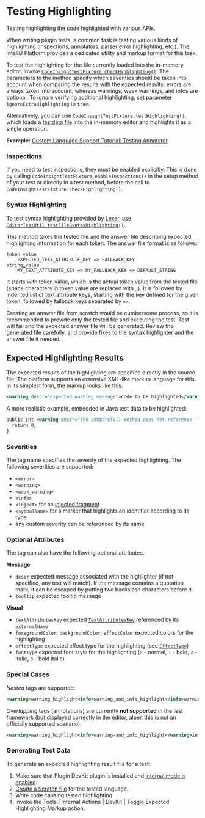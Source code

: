 <!-- Copyright 2000-2025 JetBrains s.r.o. and contributors. Use of this source code is governed by the Apache 2.0 license. -->

# Testing Highlighting

<link-summary>Testing highlighting the code highlighted with various APIs.</link-summary>

<include from="testing_plugins.md" element-id="testSamples"/>

<include from="tests_and_fixtures.md" element-id="testFrameworkDependencies"/>

When writing plugin tests, a common task is testing various kinds of highlighting (inspections, annotators, parser error highlighting, etc.).
The IntelliJ Platform provides a dedicated utility and markup format for this task.

To test the highlighting for the file currently loaded into the in-memory editor, invoke [`CodeInsightTestFixture.checkHighlighting()`](%gh-ic%/platform/testFramework/src/com/intellij/testFramework/fixtures/CodeInsightTestFixture.java).
The parameters to the method specify which severities should be taken into account when comparing the results with the expected results: errors are always taken into account, whereas warnings, weak warnings, and infos are optional.
To ignore verifying additional highlighting, set parameter `ignoreExtraHighlighting` to `true`.

Alternatively, you can use `CodeInsightTestFixture.testHighlighting()`, which loads a [testdata file](test_project_and_testdata_directories.md) into the in-memory editor and highlights it as a single operation.

**Example:**
[Custom Language Support Tutorial: Testing Annotator](annotator_test.md)

### Inspections

If you need to test inspections, they must be enabled explicitly.
This is done by calling `CodeInsightTestFixture.enableInspections()` in the setup method of your test or directly in a test method, before the call to `CodeInsightTestFixture.checkHighlighting()`.

### Syntax Highlighting

To test syntax highlighting provided by [Lexer](implementing_lexer.md), use [`EditorTestUtil.testFileSyntaxHighlighting()`](%gh-ic%/platform/testFramework/src/com/intellij/testFramework/EditorTestUtil.java).

This method takes the tested file and the answer file describing expected highlighting information for each token.
The answer file format is as follows:
```
token_value
    EXPECTED_TEXT_ATTRIBUTE_KEY => FALLBACK_KEY
string␣value
    MY_TEXT_ATTRIBUTE_KEY => MY_FALLBACK_KEY => DEFAULT_STRING
```

It starts with token value, which is the actual token value from the tested file (space characters in token value are replaced with `␣`).
It is followed by indented list of text attribute keys, starting with the key defined for the given token, followed by fallback keys separated by ` => `.

Creating an answer file from scratch would be cumbersome process, so it is recommended to provide only the tested file and executing the test.
Test will fail and the expected answer file will be generated.
Review the generated file carefully, and provide fixes to the syntax highlighter and the answer file if needed.

## Expected Highlighting Results

The expected results of the highlighting are specified directly in the source file.
The platform supports an extensive XML-like markup language for this.
In its simplest form, the markup looks like this:

```xml
<warning descr="expected warning message">code to be highlighted</warning>
```

A more realistic example, embedded in Java test data to be highlighted:

```xml
public int <warning descr="The compareTo() method does not reference 'foo' which is referenced from equals(); inconsistency may result">compareTo</warning>(Simple other) {
  return 0;
}
```

### Severities
The tag name specifies the severity of the expected highlighting.
The following severities are supported:

* `<error>`
* `<warning>`
* `<weak_warning>`
* `<info>`
* `<inject>` for an [injected fragment](language_injection.md)
* `<symbolName>` for a marker that highlights an identifier according to its type
* any custom severity can be referenced by its name

### Optional Attributes

The tag can also have the following optional attributes.

**Message**
* `descr` expected message associated with the highlighter (if not specified, any text will match). If the message contains a quotation mark, it can be escaped by putting two backslash characters before it.
* `tooltip` expected tooltip message

**Visual**
* `textAttributesKey` expected [`TextAttributesKey`](%gh-ic%/platform/core-api/src/com/intellij/openapi/editor/colors/TextAttributesKey.java) referenced by its `externalName`
* `foregroundColor`, `backgroundColor`, `effectColor` expected colors for the highlighting
* `effectType` expected effect type for the highlighting (see [`EffectType`](%gh-ic%/platform/core-api/src/com/intellij/openapi/editor/markup/EffectType.java))
* `fontType` expected font style for the highlighting (`0` - normal, `1` - bold, `2` - italic, `3` - bold italic)

### Special Cases

*Nested* tags are supported:
```xml
<warning>warning_highlight<info>warning_and_info_highlight</info>warning_highlight</warning>
```

*Overlapping* tags (annotations) are currently **not supported** in the test framework (but displayed correctly in the editor, albeit this is not an officially supported scenario):
```xml
<warning>warning_highlight<info>warning-and_info_highlight</warning>info_highlight</info>
```

### Generating Test Data

To generate an expected highlighting result file for a test:

1. Make sure that Plugin DevKit plugin is installed and [internal mode is enabled](enabling_internal.md).
2. [Create a Scratch file](https://www.jetbrains.com/help/idea/scratches.html#create-scratch-file) for the tested language.
3. Write code causing tested highlighting.
4. Invoke the <ui-path>Tools | Internal Actions | DevKit | Toggle Expected Highlighting Markup</ui-path> action.
